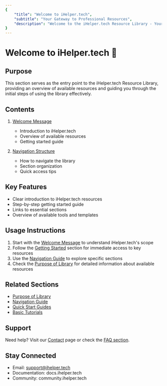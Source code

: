 ```yaml
---
{
    "title": "Welcome to iHelper.tech",
    "subtitle": "Your Gateway to Professional Resources",
    "description": "Welcome to the iHelper.tech Resource Library - Your complete guide to professional development resources."
}
---
```


# Welcome to iHelper.tech 👋

## Purpose

This section serves as the entry point to the iHelper.tech Resource Library, providing an overview of available resources and guiding you through the initial steps of using the library effectively.

## Contents

1. [Welcome Message](welcome.md)
   - Introduction to iHelper.tech
   - Overview of available resources
   - Getting started guide

2. [Navigation Structure](../03_Navigation_Guide/index.html)
   - How to navigate the library
   - Section organization
   - Quick access tips

## Key Features

- Clear introduction to iHelper.tech resources
- Step-by-step getting started guide
- Links to essential sections
- Overview of available tools and templates

## Usage Instructions

1. Start with the [Welcome Message](welcome.md) to understand iHelper.tech's scope
2. Follow the [Getting Started](../04_Quick_Start_Guides/index.html) section for immediate access to key resources
3. Use the [Navigation Guide](../03_Navigation_Guide/index.html) to explore specific sections
4. Check the [Purpose of Library](../02_Purpose_of_Library/index.html) for detailed information about available resources

## Related Sections

- [Purpose of Library](../02_Purpose_of_Library/index.html)
- [Navigation Guide](../03_Navigation_Guide/index.html)
- [Quick Start Guides](../04_Quick_Start_Guides/index.html)
- [Basic Tutorials](../05_Basic_Tutorials/index.html)

## Support

Need help? Visit our [Contact](../contact.html) page or check the [FAQ section](../FAQ/index.html).

## Stay Connected

- Email: <support@ihelper.tech>
- Documentation: docs.ihelper.tech
- Community: community.ihelper.tech
